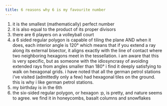 ```yaml
---
title: 6 reasons why 6 is my favourite number
---
```


1. it is the smallest (mathematically) perfect number
2. it is also equal to the product of its proper divisors
3. there are 6 players on a volleyball court
4. a 6 sided regular polygon is capable of tiling the plane AND when it does, each interior angle is 120° which means that if you extend a ray along its external bisector, it aligns exactly with the line of contact where two neighboring hexagons meet in the tessellation. i am aware that this is very specific, but as someone with the idiosyncrasy of avoiding extended rays from angles smaller than 180° i find it deeply satisfying to walk on hexagonal grids. i have noted that all the german petrol stations i’ve visited (admittedly only a few) had hexagonal tiles on the ground. this is why i like german petrol stations.
5. my birthday is in the 6th
6. the six-sided regular polygon, or hexagon :p, is pretty, and nature seems to agree. we find it in honeycombs, basalt columns and snowflakes
